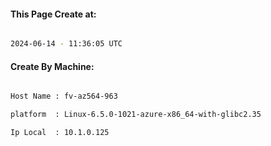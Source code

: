 
   
#### This Page Create at:

```bash

2024-06-14 - 11:36:05 UTC

```

#### Create By Machine:

```bash

Host Name : fv-az564-963

platform  : Linux-6.5.0-1021-azure-x86_64-with-glibc2.35

Ip Local  : 10.1.0.125

```

